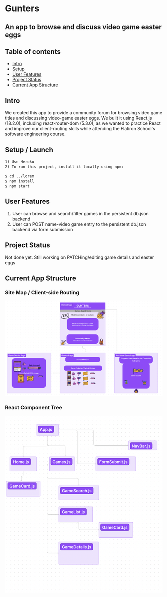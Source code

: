 # Gunters
## An app to browse and discuss video game easter eggs

## Table of contents
* [Intro](#intro)
* [Setup](#setup)
* [User Features](#user-features)
* [Project Status](#project-status)
* [Current App Structure](#current-app-structure)

## Intro 
We created this app to provide a community forum for browsing video game titles and discussing video-game easter eggs. We built it using React.js (18.2.0), including react-router-dom (5.3.0), as we wanted to practice React and improve our client-routing skills while attending the Flatiron School's software engineering course. 

## Setup / Launch
    1) Use Heroku
    2) To run this project, install it locally using npm:

```
$ cd ../lorem
$ npm install
$ npm start
```

## User Features
1) User can browse and search/filter games in the persistent db.json backend
2) User can POST name-video game entry to the persistent db.json backend via form submission

## Project Status
Not done yet. Still working on PATCHing/editing game details and easter eggs

## Current App Structure
### Site Map / Client-side Routing
<img src="./public/site_map.png" alt="image of site map">

### React Component Tree
<img src="./public/React_component_tree.png" alt="image of React component tree">

